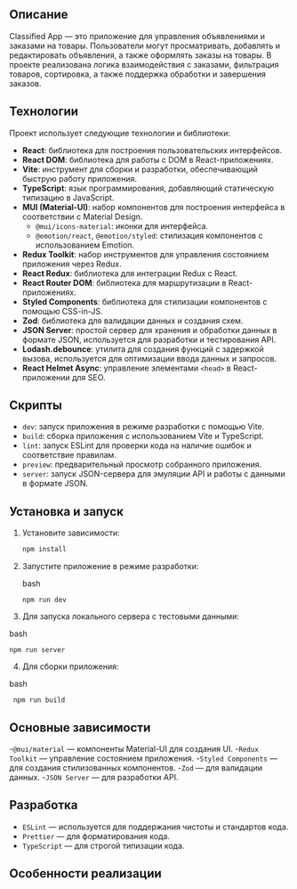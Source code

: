 ## Описание

Classified App — это приложение для управления объявлениями и заказами на товары. Пользователи могут просматривать, добавлять и редактировать объявления, а также оформлять заказы на товары. В проекте реализована логика взаимодействия с заказами, фильтрация товаров, сортировка, а также поддержка обработки и завершения заказов.

## Технологии

Проект использует следующие технологии и библиотеки:

- **React**: библиотека для построения пользовательских интерфейсов.
- **React DOM**: библиотека для работы с DOM в React-приложениях.
- **Vite**: инструмент для сборки и разработки, обеспечивающий быструю работу приложения.
- **TypeScript**: язык программирования, добавляющий статическую типизацию в JavaScript.
- **MUI (Material-UI)**: набор компонентов для построения интерфейса в соответствии с Material Design.
  - `@mui/icons-material`: иконки для интерфейса.
  - `@emotion/react`, `@emotion/styled`: стилизация компонентов с использованием Emotion.
- **Redux Toolkit**: набор инструментов для управления состоянием приложения через Redux.
- **React Redux**: библиотека для интеграции Redux с React.
- **React Router DOM**: библиотека для маршрутизации в React-приложениях.
- **Styled Components**: библиотека для стилизации компонентов с помощью CSS-in-JS.
- **Zod**: библиотека для валидации данных и создания схем.
- **JSON Server**: простой сервер для хранения и обработки данных в формате JSON, используется для разработки и тестирования API.
- **Lodash.debounce**: утилита для создания функций с задержкой вызова, используется для оптимизации ввода данных и запросов.
- **React Helmet Async**: управление элементами `<head>` в React-приложении для SEO.

## Скрипты

- `dev`: запуск приложения в режиме разработки с помощью Vite.
- `build`: сборка приложения с использованием Vite и TypeScript.
- `lint`: запуск ESLint для проверки кода на наличие ошибок и соответствие правилам.
- `preview`: предварительный просмотр собранного приложения.
- `server`: запуск JSON-сервера для эмуляции API и работы с данными в формате JSON.

## Установка и запуск

1. Установите зависимости:

   ```bash
   npm install

   ```

2. Запустите приложение в режиме разработки:

   bash

   ```
   npm run dev
   ```

3. Для запуска локального сервера с тестовыми данными:

bash

```
npm run server
```

4. Для сборки приложения:

bash

```
 npm run build
```

## Основные зависимости

-`@mui/material` — компоненты Material-UI для создания UI. -`Redux Toolkit` — управление состоянием приложения. -`Styled Components` — для создания стилизованных компонентов. -`Zod` — для валидации данных. -`JSON Server` — для разработки API.

## Разработка

- `ESLint` — используется для поддержания чистоты и стандартов кода.
- `Prettier` — для форматирования кода.
- `TypeScript` — для строгой типизации кода.

## Особенности реализации
